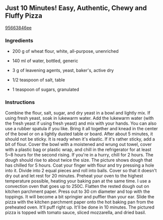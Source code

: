 ## Just 10 Minutes! Easy, Authentic, Chewy and Fluffy Pizza

[95663846ee](https://cookpad.com/us/recipes/153980-just-10-minutes-easy-authentic-chewy-and-fluffy-pizza)

### Ingredients

 - 200 g of wheat flour, white, all-purpose, unenriched

 - 140 ml of water, bottled, generic

 - 3 g of leavening agents, yeast, baker's, active dry

 - 1/2 teaspoon of salt, table

 - 1 teaspoon of sugars, granulated

### Instructions

Combine the flour, salt, sugar, and dry yeast in a bowl and lightly mix. If using fresh yeast, soak in lukewarm water. Add the lukewarm water (with the fresh yeast if using fresh yeast) and mix with your hands. You can also use a rubber spatula if you like. Bring it all together and knead in the center of the bowl or on a lightly dusted table or board. After about 5 minutes, it should not be sticky. It is ready when it's elastic. If it's rather sticky, add a bit of flour. Cover the bowl with a moistened and wrung out towel, cover with a plastic bag or plastic wrap, and chill in the refrigerator for at least 5~8 hours for the second rising. If you're in a hurry, chill for 2 hours. The dough should rise to about twice the size. The picture shows dough that has chilled for 5 hours. Coat your finger with flour and try pressing a hole into it. Divide into 2 equal pieces and roll into balls. Cover so that it doesn't dry out and let rest for 20 minutes. Preheat your oven to the highest temperature possible, heating your baking pan at the same time. I use a convection oven that goes up to 250C. Flatten the rested dough out on kitchen parchment paper. Press out to 30 cm diameter and top with the toppings. It will become a bit springier and puffier than your ear. Slide the pizza with the kitchen parchment paper onto the hot baking pan from the preheated oven. It'll puff right up. It'll be done in 10 minutes. The pictured pizza is topped with tomato sauce, sliced mozzarella, and dried basil.